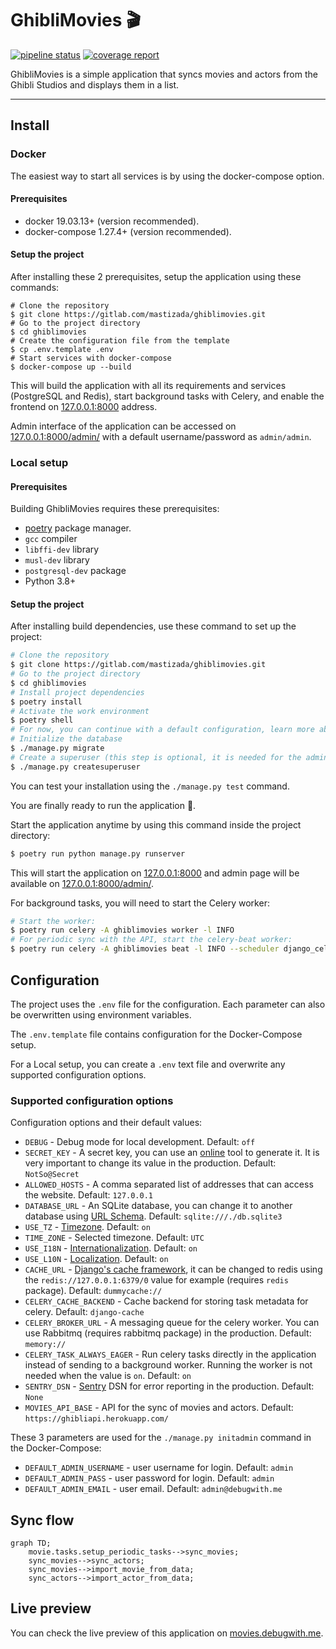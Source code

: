 # GhibliMovies 🎬
 [![pipeline status](https://gitlab.com/mastizada/ghiblimovies/badges/master/pipeline.svg)](https://gitlab.com/mastizada/ghiblimovies/-/pipelines) 
 [![coverage report](https://gitlab.com/mastizada/ghiblimovies/badges/master/coverage.svg)](https://mastizada.gitlab.io/ghiblimovies/) 

GhibliMovies is a simple application that syncs movies and actors from the Ghibli Studios and displays them in a list.

---

## Install

### Docker
The easiest way to start all services is by using the docker-compose option.

#### Prerequisites
* docker 19.03.13+ (version recommended).
* docker-compose 1.27.4+ (version recommended).

#### Setup the project

After installing these 2 prerequisites, setup the application using these commands:
```shell
# Clone the repository
$ git clone https://gitlab.com/mastizada/ghiblimovies.git
# Go to the project directory
$ cd ghiblimovies
# Create the configuration file from the template
$ cp .env.template .env
# Start services with docker-compose
$ docker-compose up --build
```

This will build the application with all its requirements and services (PostgreSQL and Redis),
start background tasks with Celery, and enable the frontend on [127.0.0.1:8000](http://127.0.0.1:8000) address.

Admin interface of the application can be accessed on [127.0.0.1:8000/admin/](http://127.0.0.1:8000/admin/) with a default username/password as `admin/admin`.

### Local setup
#### Prerequisites

Building GhibliMovies requires these prerequisites:

* [poetry](https://python-poetry.org/) package manager.
* `gcc` compiler
* `libffi-dev` library
* `musl-dev` library
* `postgresql-dev` package
* Python 3.8+

#### Setup the project

After installing build dependencies, use these command to set up the project:

```bash
# Clone the repository
$ git clone https://gitlab.com/mastizada/ghiblimovies.git
# Go to the project directory
$ cd ghiblimovies
# Install project dependencies
$ poetry install
# Activate the work environment
$ poetry shell
# For now, you can continue with a default configuration, learn more about configuration options under the "Configuration" section.
# Initialize the database
$ ./manage.py migrate
# Create a superuser (this step is optional, it is needed for the admin page).
$ ./manage.py createsuperuser
```

You can test your installation using the `./manage.py test` command.

You are finally ready to run the application 🚀.

Start the application anytime by using this command inside the project directory:
```bash
$ poetry run python manage.py runserver
```
This will start the application on [127.0.0.1:8000](http://127.0.0.1:8000) and admin page will be available on [127.0.0.1:8000/admin/](http://127.0.0.1:8000/admin/).

For background tasks, you will need to start the Celery worker:
```bash
# Start the worker:
$ poetry run celery -A ghiblimovies worker -l INFO
# For periodic sync with the API, start the celery-beat worker:
$ poetry run celery -A ghiblimovies beat -l INFO --scheduler django_celery_beat.schedulers:DatabaseScheduler
```

## Configuration

The project uses the `.env` file for the configuration. Each parameter can also be overwritten using environment variables.

The `.env.template` file contains configuration for the Docker-Compose setup.

For a Local setup, you can create a `.env` text file and overwrite any supported configuration options.

### Supported configuration options

Configuration options and their default values:

* `DEBUG` - Debug mode for local development. Default: `off`
* `SECRET_KEY` - A secret key, you can use an [online](https://miniwebtool.com/django-secret-key-generator/) tool to generate it. It is very important to change its value in the production. Default: `NotSo@Secret`
* `ALLOWED_HOSTS` - A comma separated list of addresses that can access the website. Default: `127.0.0.1`
* `DATABASE_URL` - An SQLite database, you can change it to another database using [URL Schema](https://github.com/jacobian/dj-database-url#url-schema). Default: `sqlite:///./db.sqlite3`
* `USE_TZ` - [Timezone](https://docs.djangoproject.com/en/3.1/topics/i18n/timezones/). Default: `on`
* `TIME_ZONE` - Selected timezone. Default: `UTC`
* `USE_I18N` - [Internationalization](https://docs.djangoproject.com/en/3.1/topics/i18n/). Default: `on`
* `USE_L10N` - [Localization](https://docs.djangoproject.com/en/3.1/topics/i18n/). Default: `on`
* `CACHE_URL` - [Django's cache framework](https://docs.djangoproject.com/en/3.1/topics/cache/), it can be changed to redis using the `redis://127.0.0.1:6379/0` value for example (requires `redis` package). Default: `dummycache://`
* `CELERY_CACHE_BACKEND` - Cache backend for storing task metadata for celery. Default: `django-cache`
* `CELERY_BROKER_URL` - A messaging queue for the celery worker. You can use Rabbitmq (requires rabbitmq package) in the production. Default: `memory://`
* `CELERY_TASK_ALWAYS_EAGER` - Run celery tasks directly in the application instead of sending to a background worker. Running the worker is not needed when the value is `on`. Default: `on`
* `SENTRY_DSN` - [Sentry](https://sentry.io) DSN for error reporting in the production. Default: `None`
* `MOVIES_API_BASE` - API for the sync of movies and actors. Default: `https://ghibliapi.herokuapp.com/`

These 3 parameters are used for the `./manage.py initadmin` command in the Docker-Compose:
* `DEFAULT_ADMIN_USERNAME` - user username for login. Default: `admin`
* `DEFAULT_ADMIN_PASS` - user password for login. Default: `admin`
* `DEFAULT_ADMIN_EMAIL` - user email. Default: `admin@debugwith.me`

## Sync flow
```mermaid
graph TD;
    movie.tasks.setup_periodic_tasks-->sync_movies;
    sync_movies-->sync_actors;
    sync_movies-->import_movie_from_data;
    sync_actors-->import_actor_from_data;
```

## Live preview

You can check the live preview of this application on [movies.debugwith.me](https://movies.debugwith.me).
